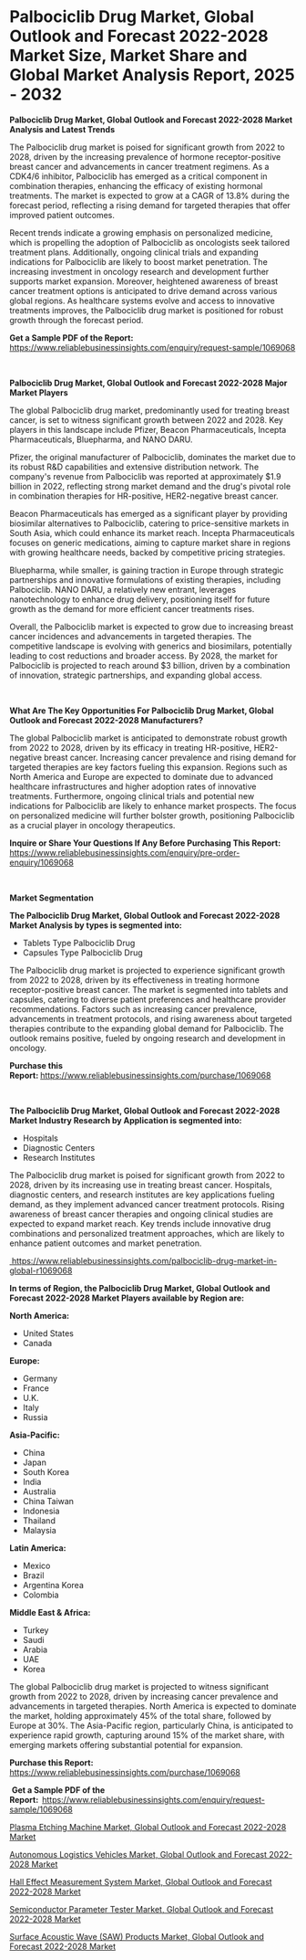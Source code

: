 <p><h1>Palbociclib Drug Market, Global Outlook and Forecast 2022-2028 Market Size, Market Share and Global Market Analysis Report, 2025 - 2032</h1></p><p><strong>Palbociclib Drug Market, Global Outlook and Forecast 2022-2028 Market Analysis and Latest Trends</strong></p>
<p><p>The Palbociclib drug market is poised for significant growth from 2022 to 2028, driven by the increasing prevalence of hormone receptor-positive breast cancer and advancements in cancer treatment regimens. As a CDK4/6 inhibitor, Palbociclib has emerged as a critical component in combination therapies, enhancing the efficacy of existing hormonal treatments. The market is expected to grow at a CAGR of 13.8% during the forecast period, reflecting a rising demand for targeted therapies that offer improved patient outcomes.</p><p>Recent trends indicate a growing emphasis on personalized medicine, which is propelling the adoption of Palbociclib as oncologists seek tailored treatment plans. Additionally, ongoing clinical trials and expanding indications for Palbociclib are likely to boost market penetration. The increasing investment in oncology research and development further supports market expansion. Moreover, heightened awareness of breast cancer treatment options is anticipated to drive demand across various global regions. As healthcare systems evolve and access to innovative treatments improves, the Palbociclib drug market is positioned for robust growth through the forecast period.</p></p>
<p><strong>Get a Sample PDF of the Report:&nbsp;</strong> <a href="https://www.reliablebusinessinsights.com/enquiry/request-sample/1069068?utm_campaign=1091&utm_medium=2&utm_source=Github&utm_content=ia&utm_term=21032025&utm_id=palbociclib-drug-market-global-outlook-and-forecast-2022-2028">https://www.reliablebusinessinsights.com/enquiry/request-sample/1069068</a></p>
<p>&nbsp;</p>
<p><strong>Palbociclib Drug Market, Global Outlook and Forecast 2022-2028 Major Market Players</strong></p>
<p><p>The global Palbociclib drug market, predominantly used for treating breast cancer, is set to witness significant growth between 2022 and 2028. Key players in this landscape include Pfizer, Beacon Pharmaceuticals, Incepta Pharmaceuticals, Bluepharma, and NANO DARU.</p><p>Pfizer, the original manufacturer of Palbociclib, dominates the market due to its robust R&D capabilities and extensive distribution network. The company's revenue from Palbociclib was reported at approximately $1.9 billion in 2022, reflecting strong market demand and the drug's pivotal role in combination therapies for HR-positive, HER2-negative breast cancer.</p><p>Beacon Pharmaceuticals has emerged as a significant player by providing biosimilar alternatives to Palbociclib, catering to price-sensitive markets in South Asia, which could enhance its market reach. Incepta Pharmaceuticals focuses on generic medications, aiming to capture market share in regions with growing healthcare needs, backed by competitive pricing strategies.</p><p>Bluepharma, while smaller, is gaining traction in Europe through strategic partnerships and innovative formulations of existing therapies, including Palbociclib. NANO DARU, a relatively new entrant, leverages nanotechnology to enhance drug delivery, positioning itself for future growth as the demand for more efficient cancer treatments rises.</p><p>Overall, the Palbociclib market is expected to grow due to increasing breast cancer incidences and advancements in targeted therapies. The competitive landscape is evolving with generics and biosimilars, potentially leading to cost reductions and broader access. By 2028, the market for Palbociclib is projected to reach around $3 billion, driven by a combination of innovation, strategic partnerships, and expanding global access.</p></p>
<p>&nbsp;</p>
<p><strong>What Are The Key Opportunities For Palbociclib Drug Market, Global Outlook and Forecast 2022-2028 Manufacturers?</strong></p>
<p><p>The global Palbociclib market is anticipated to demonstrate robust growth from 2022 to 2028, driven by its efficacy in treating HR-positive, HER2-negative breast cancer. Increasing cancer prevalence and rising demand for targeted therapies are key factors fueling this expansion. Regions such as North America and Europe are expected to dominate due to advanced healthcare infrastructures and higher adoption rates of innovative treatments. Furthermore, ongoing clinical trials and potential new indications for Palbociclib are likely to enhance market prospects. The focus on personalized medicine will further bolster growth, positioning Palbociclib as a crucial player in oncology therapeutics.</p></p>
<p><strong>Inquire or Share Your Questions If Any Before Purchasing This Report:</strong> <a href="https://www.reliablebusinessinsights.com/enquiry/pre-order-enquiry/1069068?utm_campaign=1091&utm_medium=2&utm_source=Github&utm_content=ia&utm_term=21032025&utm_id=palbociclib-drug-market-global-outlook-and-forecast-2022-2028">https://www.reliablebusinessinsights.com/enquiry/pre-order-enquiry/1069068</a></p>
<p>&nbsp;</p>
<p><strong>Market Segmentation</strong></p>
<p><strong>The Palbociclib Drug Market, Global Outlook and Forecast 2022-2028 Market Analysis by types is segmented into:</strong></p>
<p><ul><li>Tablets Type Palbociclib Drug</li><li>Capsules Type Palbociclib Drug</li></ul></p>
<p><p>The Palbociclib drug market is projected to experience significant growth from 2022 to 2028, driven by its effectiveness in treating hormone receptor-positive breast cancer. The market is segmented into tablets and capsules, catering to diverse patient preferences and healthcare provider recommendations. Factors such as increasing cancer prevalence, advancements in treatment protocols, and rising awareness about targeted therapies contribute to the expanding global demand for Palbociclib. The outlook remains positive, fueled by ongoing research and development in oncology.</p></p>
<p><strong>Purchase this Report:&nbsp;</strong><a href="https://www.reliablebusinessinsights.com/purchase/1069068?utm_campaign=1091&utm_medium=2&utm_source=Github&utm_content=ia&utm_term=21032025&utm_id=palbociclib-drug-market-global-outlook-and-forecast-2022-2028">https://www.reliablebusinessinsights.com/purchase/1069068</a></p>
<p>&nbsp;</p>
<p><strong>The Palbociclib Drug Market, Global Outlook and Forecast 2022-2028 Market Industry Research by Application is segmented into:</strong></p>
<p><ul><li>Hospitals</li><li>Diagnostic Centers</li><li>Research Institutes</li></ul></p>
<p><p>The Palbociclib drug market is poised for significant growth from 2022 to 2028, driven by its increasing use in treating breast cancer. Hospitals, diagnostic centers, and research institutes are key applications fueling demand, as they implement advanced cancer treatment protocols. Rising awareness of breast cancer therapies and ongoing clinical studies are expected to expand market reach. Key trends include innovative drug combinations and personalized treatment approaches, which are likely to enhance patient outcomes and market penetration.</p></p>
<p><a href="https://www.reliablebusinessinsights.com/palbociclib-drug-market-in-global-r1069068?utm_campaign=1091&utm_medium=2&utm_source=Github&utm_content=ia&utm_term=21032025&utm_id=palbociclib-drug-market-global-outlook-and-forecast-2022-2028">&nbsp;https://www.reliablebusinessinsights.com/palbociclib-drug-market-in-global-r1069068</a></p>
<p><strong>In terms of Region, the Palbociclib Drug Market, Global Outlook and Forecast 2022-2028 Market Players available by Region are:</strong></p>
<p>
    <p> <strong> North America: </strong>
        <ul>
            <li>United States</li>
            <li>Canada</li>
        </ul>
        </p> 
    <p> <strong> Europe: </strong>
        <ul>
            <li>Germany</li>
            <li>France</li>
            <li>U.K.</li>
            <li>Italy</li>
            <li>Russia</li>
        </ul>
        </p> 
    <p> <strong> Asia-Pacific: </strong>
        <ul>
            <li>China</li>
            <li>Japan</li>
            <li>South Korea</li>
            <li>India</li>
            <li>Australia</li>
            <li>China Taiwan</li>
            <li>Indonesia</li>
            <li>Thailand</li>
            <li>Malaysia</li>
        </ul>
        </p> 
    <p> <strong> Latin America: </strong>
        <ul>
            <li>Mexico</li>
            <li>Brazil</li>
            <li>Argentina Korea</li>
            <li>Colombia</li>
        </ul>
        </p> 
    <p> <strong> Middle East & Africa: </strong>
        <ul>
            <li>Turkey</li>
            <li>Saudi</li>
            <li>Arabia</li>
            <li>UAE</li>
            <li>Korea</li>
        </ul>
    </p>
    </p>
<p><p>The global Palbociclib drug market is projected to witness significant growth from 2022 to 2028, driven by increasing cancer prevalence and advancements in targeted therapies. North America is expected to dominate the market, holding approximately 45% of the total share, followed by Europe at 30%. The Asia-Pacific region, particularly China, is anticipated to experience rapid growth, capturing around 15% of the market share, with emerging markets offering substantial potential for expansion.</p></p>
<p><strong>Purchase this Report: </strong><a href="https://www.reliablebusinessinsights.com/purchase/1069068?utm_campaign=1091&utm_medium=2&utm_source=Github&utm_content=ia&utm_term=21032025&utm_id=palbociclib-drug-market-global-outlook-and-forecast-2022-2028">https://www.reliablebusinessinsights.com/purchase/1069068</a></p>
<p>&nbsp;<strong>Get a Sample PDF of the Report:&nbsp;&nbsp;</strong><a href="https://www.reliablebusinessinsights.com/enquiry/request-sample/1069068?utm_campaign=1091&utm_medium=2&utm_source=Github&utm_content=ia&utm_term=21032025&utm_id=palbociclib-drug-market-global-outlook-and-forecast-2022-2028">https://www.reliablebusinessinsights.com/enquiry/request-sample/1069068</a></p>
<p><strong></strong></p>
<p><p><a href="https://github.com/rwanjamiul/Market-Research-Report-List-1/blob/main/plasma-etching-machine-market-global-outlook-and-forecast-2022-2028-market.md?utm_campaign=1091&utm_medium=2&utm_source=Github&utm_content=ia&utm_term=21032025&utm_id=palbociclib-drug-market-global-outlook-and-forecast-2022-2028">Plasma Etching Machine Market, Global Outlook and Forecast 2022-2028 Market</a></p><p><a href="https://github.com/tamerlgwilt/Market-Research-Report-List-1/blob/main/autonomous-logistics-vehicles-market-global-outlook-and-forecast-2022-2028-market.md?utm_campaign=1091&utm_medium=2&utm_source=Github&utm_content=ia&utm_term=21032025&utm_id=palbociclib-drug-market-global-outlook-and-forecast-2022-2028">Autonomous Logistics Vehicles Market, Global Outlook and Forecast 2022-2028 Market</a></p><p><a href="https://github.com/sivyerloucks/Market-Research-Report-List-1/blob/main/hall-effect-measurement-system-market-global-outlook-and-forecast-2022-2028-market.md?utm_campaign=1091&utm_medium=2&utm_source=Github&utm_content=ia&utm_term=21032025&utm_id=palbociclib-drug-market-global-outlook-and-forecast-2022-2028">Hall Effect Measurement System Market, Global Outlook and Forecast 2022-2028 Market</a></p><p><a href="https://github.com/safatabhee/Market-Research-Report-List-1/blob/main/semiconductor-parameter-tester-market-global-outlook-and-forecast-2022-2028-market.md?utm_campaign=1091&utm_medium=2&utm_source=Github&utm_content=ia&utm_term=21032025&utm_id=palbociclib-drug-market-global-outlook-and-forecast-2022-2028">Semiconductor Parameter Tester Market, Global Outlook and Forecast 2022-2028 Market</a></p><p><a href="https://github.com/gorbaicodaro/Market-Research-Report-List-1/blob/main/surface-acoustic-wave-saw-products-market-global-outlook-and-forecast-2022-2028-market.md?utm_campaign=1091&utm_medium=2&utm_source=Github&utm_content=ia&utm_term=21032025&utm_id=palbociclib-drug-market-global-outlook-and-forecast-2022-2028">Surface Acoustic Wave (SAW) Products Market, Global Outlook and Forecast 2022-2028 Market</a></p></p>